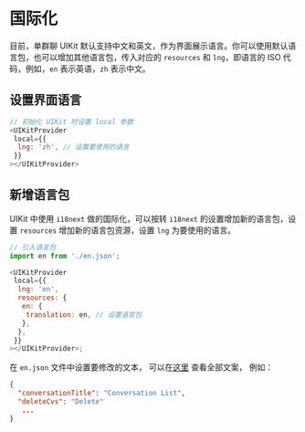  # 国际化

目前，单群聊 UIKit 默认支持中文和英文，作为界面展示语言。你可以使用默认语言包，也可以增加其他语言包，传入对应的 `resources` 和 `lng`，即语言的 ISO 代码，例如，`en` 表示英语，`zh` 表示中文。

## 设置界面语言

```javascript
// 初始化 UIKit 时设置 local 参数
<UIKitProvider
 local={{
  lng: 'zh', // 设置要使用的语言
 }}
></UIKitProvider>
```

## 新增语言包

UIKit 中使用 `i18next` 做的国际化，可以按转 `i18next` 的设置增加新的语言包，设置 `resources` 增加新的语言包资源，设置 `lng` 为要使用的语言。

```javascript
// 引入语言包
import en from './en.json';

<UIKitProvider
 local={{
  lng: 'en',
  resources: {
   en: {
    translation: en, // 设置语言包
   },
  },
 }}
></UIKitProvider>;
```

在 `en.json` 文件中设置要修改的文本， 可以在[这里](https://github.com/easemob/Easemob-UIKit-web/tree/dev/local) 查看全部文案， 例如：

```json
{
  "conversationTitle": "Conversation List", 
  "deleteCvs": "Delete"
   ...
}
```